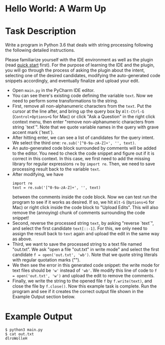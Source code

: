 # Hello World: A Warm Up

# Task Description

Write a program in Python 3.6 that deals with string processing following the following detailed instructions.

Please familiarize yourself with the IDE environment as well as the plugin (read [quick start](https://github.com/neulab/tranX-plugin#usage) first).
For the purpose of learning the IDE and the plugin, you will go through the process of asking the plugin about the intent, selecting one of the desired candidates, modifying the auto-generated code snippets accordingly, and eventually finalize and upload your edit.

- Open `main.py` in the PyCharm IDE editor.
- You can see there's existing code defining the variable `text`. Now we need to perform some transformations to the string.
- First, remove all non-alphanumeric characters from the `text`. Put the cursor at the line after, and bring up the query box by `Alt-Ctrl-G` (`Control+Options+G` for Mac) or click "Ask a Question" in the right click context menu, then enter "remove non-alphanumeric characters from string \`text\`". Note that we quote variable names in the query with grave accent mark (\`text\`).
- After hitting enter, we can see a list of candidates for the query intent. We select the third one: `re.sub('[^0-9a-zA-Z]+', '', text)`.
- An auto-generated code block surrounded by comments will be added to the editor. You need to check the code snippet and figure out if it is correct in this context. In this case, we first need to add the missing library for regular expressions `re` by `import re`. Then, we need to save processing result back to the variable `text`.
- After modifying, we have 
    ```
    import re
    text = re.sub('[^0-9a-zA-Z]+', '', text)
    ```
    between the comments inside the code block. Now we can test run the program to see if it works as desired. If so, we hit `Alt-G` (`Options+G` for Mac) or right click inside the code block to "Upload Edits". This will also remove the (annoying) chunk of comments surrounding the code snippet!
- Second, reverse the processed string `text`, by asking "reverse \`text\`", and select the first candidate `text[::-1]`. For this, we only need to assign the result back to `text` again and upload the edit in the same way as above.
- Third, we want to save the processed string to a text file named "out.txt". We ask "open a file "out.txt" in write mode" and select the first candidate `f = open('out.txt', 'wb')`. Note that we quote string literals with regular quotation marks ("").
- We then see the error in this generated code snippet: the write mode for text files should be `'w'` instead of `'wb'`. We modify this line of code to `f = open('out.txt', 'w')` and upload the edit to remove the comments.
- Finally, we write the string to the opened file `f` by `f.write(text)`, and close the file by `f.close()`. Now this example task is complete. Run the program and see if it creates the correct output file shown in the Example Output section below.


# Example Output

```
$ python3 main.py
$ cat out.txt
dlroWolleH
```